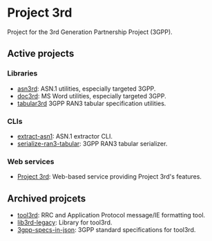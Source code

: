 # Project 3rd

Project for the 3rd Generation Partnership Project (3GPP).

## Active projects

### Libraries

- [asn3rd]: ASN.1 utilities, especially targeted 3GPP.
- [doc3rd]: MS Word utilities, especially targeted 3GPP.
- [tabular3rd] 3GPP RAN3 tabular specification utilities.

### CLIs

- [extract-asn1]: ASN.1 extractor CLI.
- [serialize-ran3-tabular]: 3GPP RAN3 tabular serializer.

### Web services

- [Project 3rd]: Web-based service providing Project 3rd's features.

[asn3rd]: https://github.com/proj3rd/asn3rd
[extract-asn1]: https://github.com/proj3rd/extract-asn1
[serialize-ran3-tabular]: https://github.com/proj3rd/serialize-ran3-tabular
[tabular3rd]: https://github.com/proj3rd/tabular3rd
[doc3rd]: https://github.com/proj3rd/doc3rd
[Project 3rd]: https://proj3rd.github.io

## Archived projcets

- [tool3rd]: RRC and Application Protocol message/IE formatting tool.
- [lib3rd-legacy]: Library for tool3rd.
- [3gpp-specs-in-json]: 3GPP standard specifications for tool3rd.

[tool3rd]: https://github.com/proj3rd/tool3rd
[lib3rd-legacy]: https://github.com/proj3rd/lib3rd
[3gpp-specs-in-json]: https://github.com/proj3rd/3gpp-specs-in-json
